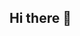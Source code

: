 ## Hi there 👋

<!--
**asferdeals/asferdeals** is  Sitio web para promocionar ofertas de Amazon y productos destacados
